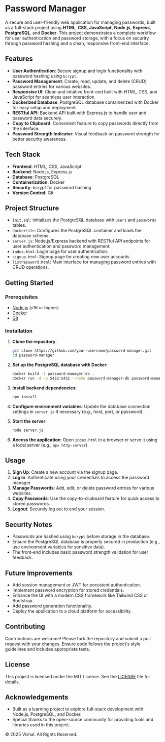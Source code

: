 # Password Manager

A secure and user-friendly web application for managing passwords, built as a full-stack project using **HTML**, **CSS**, **JavaScript**, **Node.js**, **Express**, **PostgreSQL**, and **Docker**. This project demonstrates a complete workflow for user authentication and password storage, with a focus on security through password hashing and a clean, responsive front-end interface.

## Features

- **User Authentication**: Secure signup and login functionality with password hashing using `bcrypt`.
- **Password Management**: Create, read, update, and delete (CRUD) password entries for various websites.
- **Responsive UI**: Clean and intuitive front-end built with HTML, CSS, and JavaScript for seamless user interaction.
- **Dockerized Database**: PostgreSQL database containerized with Docker for easy setup and deployment.
- **RESTful API**: Backend API built with Express.js to handle user and password data securely.
- **Copy to Clipboard**: Convenient feature to copy passwords directly from the interface.
- **Password Strength Indicator**: Visual feedback on password strength for better security awareness.

## Tech Stack

- **Frontend**: HTML, CSS, JavaScript
- **Backend**: Node.js, Express.js
- **Database**: PostgreSQL
- **Containerization**: Docker
- **Security**: bcrypt for password hashing
- **Version Control**: Git

## Project Structure

- `init.sql`: Initializes the PostgreSQL database with `users` and `passwords` tables.
- `dockerfile`: Configures the PostgreSQL container and loads the database schema.
- `server.js`: Node.js/Express backend with RESTful API endpoints for user authentication and password management.
- `index.html`: Login page for user authentication.
- `signup.html`: Signup page for creating new user accounts.
- `listPassword.html`: Main interface for managing password entries with CRUD operations.

## Getting Started

### Prerequisites

- [Node.js](https://nodejs.org/) (v16 or higher)
- [Docker](https://www.docker.com/)
- [Git](https://git-scm.com/)

### Installation

1. **Clone the repository**:

   ```bash
   git clone https://github.com/your-username/password-manager.git
   cd password-manager
   ```

2. **Set up the PostgreSQL database with Docker**:

   ```bash
   docker build -t password-manager-db .
   docker run -d -p 5432:5432 --name password-manager-db password-manager-db
   ```

3. **Install backend dependencies**:

   ```bash
   npm install
   ```

4. **Configure environment variables**:
   Update the database connection settings in `server.js` if necessary (e.g., host, port, or password).

5. **Start the server**:

   ```bash
   node server.js
   ```

6. **Access the application**:
   Open `index.html` in a browser or serve it using a local server (e.g., `npx http-server`).

## Usage

1. **Sign Up**: Create a new account via the signup page.
2. **Log In**: Authenticate using your credentials to access the password manager.
3. **Manage Passwords**: Add, edit, or delete password entries for various websites.
4. **Copy Passwords**: Use the copy-to-clipboard feature for quick access to stored passwords.
5. **Logout**: Securely log out to end your session.

## Security Notes

- Passwords are hashed using `bcrypt` before storage in the database.
- Ensure the PostgreSQL database is properly secured in production (e.g., use environment variables for sensitive data).
- The front-end includes basic password strength validation for user feedback.

## Future Improvements

- Add session management or JWT for persistent authentication.
- Implement password encryption for stored credentials.
- Enhance the UI with a modern CSS framework like Tailwind CSS or Bootstrap.
- Add password generation functionality.
- Deploy the application to a cloud platform for accessibility.

## Contributing

Contributions are welcome! Please fork the repository and submit a pull request with your changes. Ensure code follows the project's style guidelines and includes appropriate tests.

## License

This project is licensed under the MIT License. See the [LICENSE](LICENSE) file for details.

## Acknowledgements

- Built as a learning project to explore full-stack development with Node.js, PostgreSQL, and Docker.
- Special thanks to the open-source community for providing tools and libraries used in this project.

© 2025 Vishal. All Rights Reserved.
